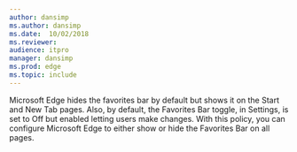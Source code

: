 ```yaml
---
author: dansimp
ms.author: dansimp
ms.date:  10/02/2018
ms.reviewer: 
audience: itpro
manager: dansimp
ms.prod: edge
ms.topic: include
---
```


Microsoft Edge hides the favorites bar by default but shows it on the Start and New Tab pages. Also, by default, the Favorites Bar toggle, in Settings, is set to Off but enabled letting users make changes. With this policy, you can configure Microsoft Edge to either show or hide the Favorites Bar on all pages.
